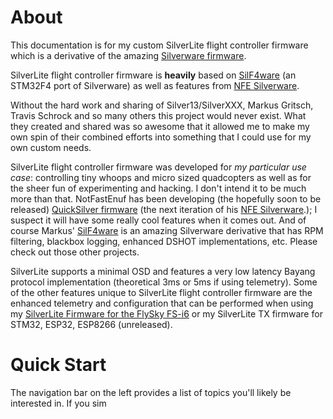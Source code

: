# About

This documentation is for my custom SilverLite flight controller firmware which is a derivative of the
amazing [Silverware firmware](http://sirdomsen.diskstation.me/dokuwiki/doku.php). 

SilverLite flight controller firmware is **heavily** based on [SilF4ware](https://www.rcgroups.com/forums/showthread.php?3294959-SilF4ware-an-STM32F4-port-of-SilverWare) (an STM32F4 port of Silverware) as well as features from [NFE Silverware](https://community.micro-motor-warehouse.com/t/notfastenuf-e011-bwhoop-silverware-fork/5501). 

Without the hard work and sharing of Silver13/SilverXXX, Markus Gritsch, Travis Schrock and so many others this
project would never exist. What they created and shared was so awesome that it allowed me to make my own spin
of their combined efforts into something that I could use for my own custom needs.

SilverLite flight controller firmware was developed for *my particular use case*: controlling tiny whoops and micro sized quadcopters
as well as for the sheer fun of experimenting and hacking. I don't intend it to be much more than that. NotFastEnuf has been
developing (the hopefully soon to be released) [QuickSilver firmware](https://community.micro-motor-warehouse.com/t/notfastenuf-e011-bwhoop-silverware-fork/5501/1223) (the next iteration of his [NFE Silverware](https://community.micro-motor-warehouse.com/t/notfastenuf-e011-bwhoop-silverware-fork/5501).); I suspect it will
have some really cool features when it comes out. And of course Markus' [SilF4ware](https://www.rcgroups.com/forums/showthread.php?3294959-SilF4ware-an-STM32F4-port-of-SilverWare) is an amazing Silverware derivative that has
RPM filtering, blackbox logging, enhanced DSHOT implementations, etc. Please check out those other projects.

SilverLite supports a minimal OSD and features a very low latency Bayang protocol implementation (theoretical 3ms or 5ms if using telemetry).
Some of the other features unique to SilverLite flight controller firmware are the enhanced telemetry and configuration that can be 
performed when using my [SilverLite Firmware for the FlySky FS-i6](https://github.com/sakitume/FS-i6-SilverLite) or
my SilverLite TX firmware for STM32, ESP32, ESP8266 (unreleased).

# Quick Start

The navigation bar on the left provides a list of topics you'll likely be interested in. If you sim

